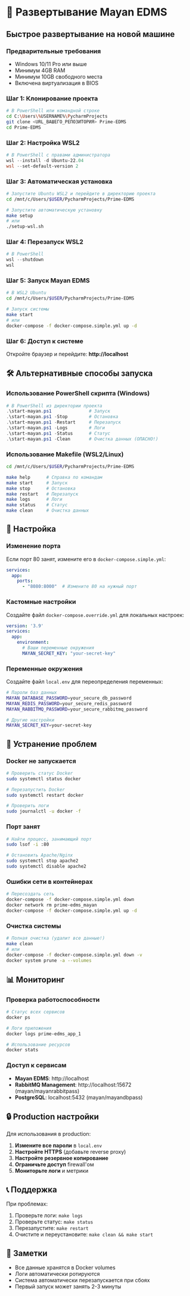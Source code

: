 # 🚀 Развертывание Mayan EDMS

## Быстрое развертывание на новой машине

### Предварительные требования
- Windows 10/11 Pro или выше
- Минимум 4GB RAM
- Минимум 10GB свободного места
- Включена виртуализация в BIOS

### Шаг 1: Клонирование проекта

```bash
# В PowerShell или командной строке
cd C:\Users\%USERNAME%\PycharmProjects
git clone <URL_ВАШЕГО_РЕПОЗИТОРИЯ> Prime-EDMS
cd Prime-EDMS
```

### Шаг 2: Настройка WSL2

```powershell
# В PowerShell с правами администратора
wsl --install -d Ubuntu-22.04
wsl --set-default-version 2
```

### Шаг 3: Автоматическая установка

```bash
# Запустите Ubuntu WSL2 и перейдите в директорию проекта
cd /mnt/c/Users/$USER/PycharmProjects/Prime-EDMS

# Запустите автоматическую установку
make setup
# или
./setup-wsl.sh
```

### Шаг 4: Перезапуск WSL2

```powershell
# В PowerShell
wsl --shutdown
wsl
```

### Шаг 5: Запуск Mayan EDMS

```bash
# В WSL2 Ubuntu
cd /mnt/c/Users/$USER/PycharmProjects/Prime-EDMS

# Запуск системы
make start
# или
docker-compose -f docker-compose.simple.yml up -d
```

### Шаг 6: Доступ к системе

Откройте браузер и перейдите: **http://localhost**

## 🛠️ Альтернативные способы запуска

### Использование PowerShell скрипта (Windows)

```powershell
# В PowerShell из директории проекта
.\start-mayan.ps1              # Запуск
.\start-mayan.ps1 -Stop        # Остановка
.\start-mayan.ps1 -Restart     # Перезапуск
.\start-mayan.ps1 -Logs        # Логи
.\start-mayan.ps1 -Status      # Статус
.\start-mayan.ps1 -Clean       # Очистка данных (ОПАСНО!)
```

### Использование Makefile (WSL2/Linux)

```bash
cd /mnt/c/Users/$USER/PycharmProjects/Prime-EDMS

make help      # Справка по командам
make start     # Запуск
make stop      # Остановка
make restart   # Перезапуск
make logs      # Логи
make status    # Статус
make clean     # Очистка данных
```

## 🔧 Настройка

### Изменение порта

Если порт 80 занят, измените его в `docker-compose.simple.yml`:

```yaml
services:
  app:
    ports:
      - "8080:8000"  # Измените 80 на нужный порт
```

### Кастомные настройки

Создайте файл `docker-compose.override.yml` для локальных настроек:

```yaml
version: '3.9'
services:
  app:
    environment:
      # Ваши переменные окружения
      MAYAN_SECRET_KEY: "your-secret-key"
```

### Переменные окружения

Создайте файл `local.env` для переопределения переменных:

```bash
# Пароли баз данных
MAYAN_DATABASE_PASSWORD=your_secure_db_password
MAYAN_REDIS_PASSWORD=your_secure_redis_password
MAYAN_RABBITMQ_PASSWORD=your_secure_rabbitmq_password

# Другие настройки
MAYAN_SECRET_KEY=your-secret-key
```

## 🐛 Устранение проблем

### Docker не запускается
```bash
# Проверить статус Docker
sudo systemctl status docker

# Перезапустить Docker
sudo systemctl restart docker

# Проверить логи
sudo journalctl -u docker -f
```

### Порт занят
```bash
# Найти процесс, занимающий порт
sudo lsof -i :80

# Остановить Apache/Nginx
sudo systemctl stop apache2
sudo systemctl disable apache2
```

### Ошибки сети в контейнерах
```bash
# Пересоздать сеть
docker-compose -f docker-compose.simple.yml down
docker network rm prime-edms_mayan
docker-compose -f docker-compose.simple.yml up -d
```

### Очистка системы
```bash
# Полная очистка (удалит все данные!)
make clean
# или
docker-compose -f docker-compose.simple.yml down -v
docker system prune -a --volumes
```

## 📊 Мониторинг

### Проверка работоспособности
```bash
# Статус всех сервисов
docker ps

# Логи приложения
docker logs prime-edms_app_1

# Использование ресурсов
docker stats
```

### Доступ к сервисам
- **Mayan EDMS**: http://localhost
- **RabbitMQ Management**: http://localhost:15672 (mayan/mayanrabbitpass)
- **PostgreSQL**: localhost:5432 (mayan/mayandbpass)

## 🔒 Production настройки

Для использования в production:

1. **Измените все пароли** в `local.env`
2. **Настройте HTTPS** (добавьте reverse proxy)
3. **Настройте резервное копирование**
4. **Ограничьте доступ** firewall'ом
5. **Мониторьте логи** и метрики

## 📞 Поддержка

При проблемах:
1. Проверьте логи: `make logs`
2. Проверьте статус: `make status`
3. Перезапустите: `make restart`
4. Очистите и переустановите: `make clean && make start`

## 📝 Заметки

- Все данные хранятся в Docker volumes
- Логи автоматически ротируются
- Система автоматически перезапускается при сбоях
- Первый запуск может занять 2-3 минуты
